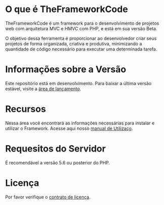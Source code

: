 # O que é TheFrameworkCode
TheFrameworkCode é um framework para o desenvolvimento de projetos web com arquitetura MVC e HMVC com PHP, e está em sua versão Beta.

O objetivo dessa ferramenta é proporcionar ao desenvolvedor criar seus projetos de forma organizada, criativa e produtiva, minimizando a quantidade de código necessário para executar uma determinada tarefa.

# Informações sobre a Versão
Este repositório está em desenvolvimento. Para baixar a última versão estável, visite a [área de lançamento](https://github.com/deolliveira/theframeworkcode/releases).

# Recursos
Nessa área você encontrará as informações necessárias para instalar e utilizar o Framework. Acesse aqui nosso [manual de Utilizaço](https://github.com/deolliveira/theframeworkcode/wiki).

# Requesitos do Servidor
É recomendável a versão 5.6 ou posterior do PHP.

# Licença
Por favor verifique o [contrato de licença](LICENSE).
